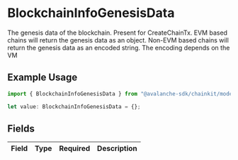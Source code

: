 # BlockchainInfoGenesisData

The genesis data of the blockchain.  Present for CreateChainTx. EVM based chains will return the genesis data as an object. Non-EVM based chains will return the genesis data as an encoded string. The encoding depends on the VM

## Example Usage

```typescript
import { BlockchainInfoGenesisData } from "@avalanche-sdk/chainkit/models/components";

let value: BlockchainInfoGenesisData = {};
```

## Fields

| Field       | Type        | Required    | Description |
| ----------- | ----------- | ----------- | ----------- |